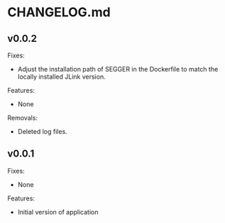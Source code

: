 # CHANGELOG.md

## v0.0.2
Fixes:
 - Adjust the installation path of SEGGER in the Dockerfile to match the locally installed JLink version.

Features:
 - None

Removals:
 - Deleted log files.

## v0.0.1
Fixes:
 - None

Features:
 - Initial version of application
